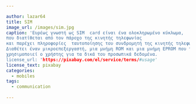 ```yaml
---

author: lazar64
title: SIM 
image_url: /images/sim.jpg
caption: 'Ευρέως γνωστή ως SIM  card είναι ένα ολοκληρωμένο κύκλωμα,
που διατίθεται από τον πάροχο της κινητής τηλεφωνίας  
και παρέχει πληροφορίες  ταυτοποίησης του συνδρομητή της κινητής τηλεφωνίας. 
Διαθέτει έναν μικροεπεξεργαστή, μια μνήμη ROM και μια μνήμη EPROM που την 
χρησιμοποιεί ο χρήστης για τα δικά του προσωπικά δεδομένα.
license_url: 'https://pixabay.com/el/service/terms/#usage'
license_text: pixabay
categories:
  - mobiles
tags:
  - communication
  
---
```

